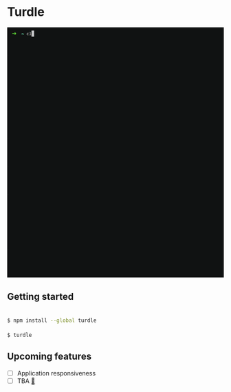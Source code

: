 # Turdle

![App demo](./media/demo.gif)

## Getting started

```bash

$ npm install --global turdle

$ turdle

```

## Upcoming features
- [ ] Application responsiveness
- [ ] TBA [💩](https://www.youtube.com/watch?v=dQw4w9WgXcQ)